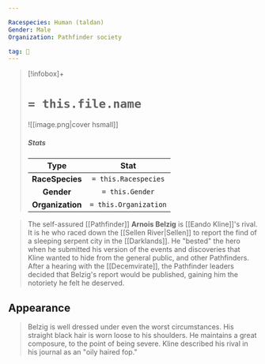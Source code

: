 ```yaml
---

Racespecies: Human (taldan)
Gender: Male
Organization: Pathfinder society

tag: 👤️
---
```


> [!infobox]+
> #  `= this.file.name`
> ![[image.png|cover hsmall]]
> ##### Stats
> Type | Stat |
> :---: |:---:|
> **RaceSpecies** | `= this.Racespecies` |
> **Gender** | `= this.Gender` |
> **Organization** | `= this.Organization` |



> The self-assured [[Pathfinder]] **Arnois Belzig** is [[Eando Kline]]'s rival.  It is he who raced down the [[Sellen River|Sellen]] to report the find of a sleeping serpent city in the [[Darklands]].  He "bested" the hero when he submitted his version of the events and discoveries that Kline wanted to hide from the general public, and other Pathfinders.  After a hearing with the [[Decemvirate]], the Pathfinder leaders decided that Belzig's report would be published, gaining him the notoriety he felt he deserved.


## Appearance

> Belzig is well dressed under even the worst circumstances.  His straight black hair is worn loose to his shoulders.  He maintains a great composure, to the point of being severe.  Kline described his rival in his journal as an "oily haired fop."








